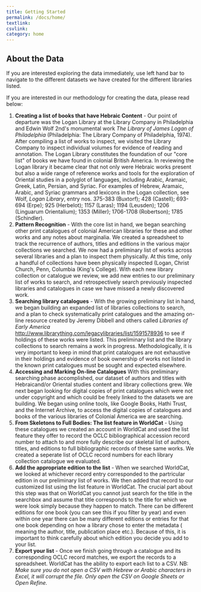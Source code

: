 ```yaml
---
title: Getting Started
permalink: /docs/home/
textlink:
csvlink:
category: home
---
```


## About the Data

If you are interested exploring the data immediately, use left hand bar to navigate to the different datasets we have created for the different libraries listed. 

If you are interested in our methodology for creating the data, please read below:   

1. **Creating a list of books that have Hebraic Content** - Our point of departure was the Logan Library at the Library Company in Philadelphia and Edwin Wolf 2nd's monumental work *The Library of James Logan of Philadelphia* (Philadelphia: The Library Company of Philadelphia, 1974). After compiling a list of works to inspect, we visited the Library Company to inspect individual volumes for evidence of reading and annotation.  The Logan Library constitutes the foundation of our "core list" of books we have found in colonial British America. In reviewing the Logan library it became clear that not only were Hebraic works present but also a wide range of reference works and tools for the exploration of Oriental studies in a polyglot of languages, including Arabic, Aramaic, Greek, Latin, Persian, and Syriac. For examples of Hebrew, Aramaic, Arabic, and Syriac grammars and lexicons in the Logan collection, see Wolf, *Logan Library*, entry nos. 375-383 (Buxtorf); 428 (Castell); 693-694 (Erpe); 925 (Herbelot); 1157 (Laras); 1194 (Leusden); 1206 (Linguarum Orientalium); 1353 (Miller); 1706-1708 (Robertson); 1785 (Schindler). 
2. **Pattern Recognition** - With the core list in hand, we began searching other print catalogues of colonial American libraries for these and other works and any notes about marginalia.  We created a spreadsheet to track the recurrence of authors, titles and editions in the various major collections we searched. We now had a preliminary list of works across several libraries and a plan to inspect them physically. At this time, only a handful of collections have been physically inspected (Logan, Christ Church, Penn, Columbia (King's College). With each new library collection or catalogue we review, we add new entries to our preliminary list of works to search, and retrospectively search previously inspected libraries and catalogues in case we have missed a newly discovered work. 
3. **Searching library catalogues** - With the growing preliminary list in hand, we began building an expanded list of libraries collections to search, and a plan to check systematically print catalogues and the amazing on-line resource created by Jeremy Dibbell and others called *Libraries of Early America* http://www.librarything.com/legacylibraries/list/1591578936 to see if holdings of these works were listed. This preliminary list and the library collections to search remains a work in progress. Methodologically, it is very important to keep in mind that print catalogues are not exhaustive in their holdings and evidence of book ownership of works not listed in the known print catalogues must be sought and expected elsewhere.  
4. **Accessing and Marking On-line Catalogues** With this preliminary searching phase accomplished, our dataset of authors and titles with Hebraicand/or Oriental studies content and library collections grew. We next began looking for digital copies of print catalogues which were not under copyright and which could be freely linked to the datasets we are building. We began using online tools, like Google Books, Hathi Trust, and the Internet Archive, to access the digital copies of catalogues and books of the various libraries of Colonial America we are searching. 
5. **From Skeletons to Full Bodies: The list feature in WorldCat** - Using these catalogues we created an account in WorldCat and used the list feature they offer to record the OCLC bibliographical accession record number to attach to and more fully describe our skeletal list of authors, titles, and editions to full bibliographic records of these same works.  We created a seperate list of OCLC record numbers for each library collection catalogue we evaluated.
6. **Add the appropriate edition to the list** - When we searched WorldCat, we looked at whichever record entry corresponded to the partricular edition in our preliminary list of works.  We then added that record to our customized list using the list feature in WorldCat. The crucial part about this step was that on WorldCat you cannot just search for the title in the searchbox and assume that title corresponds to the title for which we were look simply because they happen to match.  There can be different editions for one book (you can see this if you filter by year) and even within one year there can be many different editions or entries for that one book depending on how a library chose to enter the metadata ( meaning the author, title, publication place etc.). Because of this, it is important to think carefully about which edition you decide you add to your list. 
6. **Export your list** - Once we finish going through a catalogue and its corresponding OCLC record matches, we export the records to a spreadsheet. WorldCat has the ability to export each list to a CSV. NB: *Make sure you do not open a CSV with Hebrew or Arabic characters in Excel, it will corrupt the file. Only open the CSV on Google Sheets or Open Refine.* 
